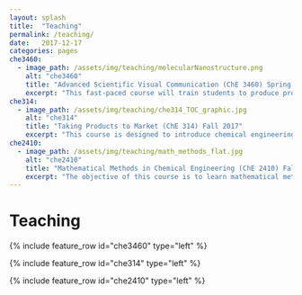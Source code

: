 ```yaml
---
layout: splash
title:  "Teaching"
permalink: /teaching/
date:   2017-12-17
categories: pages
che3460:
  - image_path: /assets/img/teaching/molecularNanostructure.png
    alt: "che3460"
    title: "Advanced Scientific Visual Communication (ChE 3460) Spring 2018"
    excerpt: "This fast-paced course will train students to produce professional scientific visual work, suitable for publications, presentations, and communicating to the public. Advanced topics, such as 3D modeling & animation, handling and visualizing large datasets, interactive displays, and 3D printing will be covered. The course will emphasize the importance of producing high quality artwork in scientific communication."
che314:
  - image_path: /assets/img/teaching/che314_TOC_graphic.jpg
    alt: "che314"
    title: "Taking Products to Market (ChE 314) Fall 2017"
    excerpt: "This course is designed to introduce chemical engineering undergraduates to the entrepreneurial approach of solving engineering problems. By the end of the semester, it is expected that student groups will demonstrate the ability to innovate and come up with viable product concepts that can be pitched in a professional and compelling manner."
che2410:
  - image_path: /assets/img/teaching/math_methods_flat.jpg
    alt: "che2410"
    title: "Mathematical Methods in Chemical Engineering (ChE 2410) Fall 2016"
    excerpt: "The objective of this course is to learn mathematical methods used in chemical engineering -- primarily those dealing with solving differential equations. By the end of the course students should be able to apply these methods to tackle the kinds of problems that appear in chemical engineering research."
---
```


Teaching
========

{% include feature_row id="che3460" type="left" %}

{% include feature_row id="che314" type="left" %}

{% include feature_row id="che2410" type="left" %}
